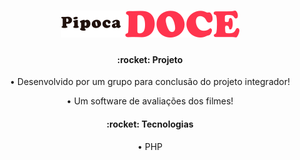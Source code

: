 <h1 align="center">
 <img src='./admin/assets/img/logo.png' widht: 50px />
</h1>

<h4 align="center">:rocket: Projeto</h4>
<p align="center">• Desenvolvido por um grupo para conclusão do projeto integrador!<p>
<p align="center">• Um software de avaliações dos filmes!<p>

<h4 align="center">:rocket: Tecnologias</h4>
<p align="center">
    <p align="center">• PHP<p>
<p>
